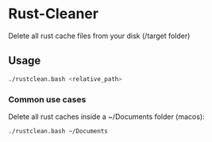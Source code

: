 # Rust-Cleaner
Delete all rust cache files from your disk (/target folder)

## Usage
```bash
./rustclean.bash <relative_path>
```

### Common use cases
Delete all rust caches inside a ~/Documents folder (macos):
```bash
./rustclean.bash ~/Documents
```
